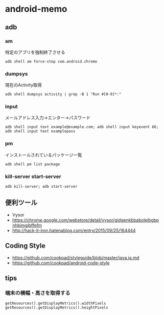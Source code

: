 # android-memo

## adb

### am

特定のアプリを強制終了させる

```
adb shell am force-stop com.android.chrome
```

### dumpsys

現在のActivity取得
```
adb shell dumpsys activity | grep -B 1 "Run #[0-9]*:"
```

### input

メールアドレス入力→エンター→パスワード
```
adb shell input text example@example.com; adb shell input keyevent 66; adb shell input text examplepass
```

### pm

インストールされているパッケージ一覧
```
adb shell pm list package
```

### kill-server start-server
```
adb kill-server; adb start-server
```

## 便利ツール

- Vysor
 - https://chrome.google.com/webstore/detail/vysor/gidgenkbbabolejbgbpnhbimgjbffefm
 - http://hack-it-iron.hatenablog.com/entry/2015/09/25/164444

## Coding Style
- https://github.com/cookpad/styleguide/blob/master/java.ja.md
- https://github.com/cookpad/android-code-style

## tips

### 端末の横幅・高さを取得する

```
getResources().getDisplayMetrics().widthPixels
getResources().getDisplayMetrics().heightPixels
```

